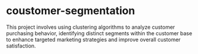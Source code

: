 # coustomer-segmentation
This project involves using clustering algorithms to analyze customer purchasing behavior, identifying distinct segments within the customer base to enhance targeted marketing strategies and improve overall customer satisfaction.
